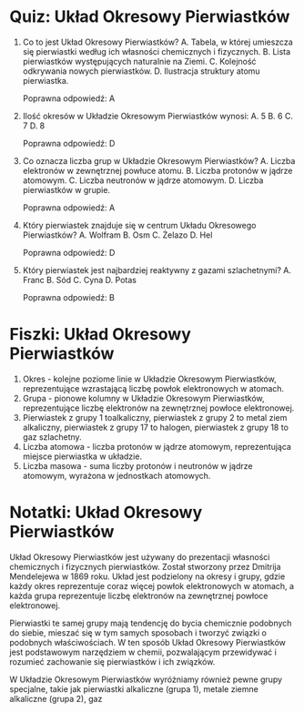  # Quiz: Układ Okresowy Pierwiastków
1. Co to jest Układ Okresowy Pierwiastków?
   A. Tabela, w której umieszcza się pierwiastki według ich własności chemicznych i fizycznych.
   B. Lista pierwiastków występujących naturalnie na Ziemi.
   C. Kolejność odkrywania nowych pierwiastków.
   D. Ilustracja struktury atomu pierwiastka.

   Poprawna odpowiedź: A

2. Ilość okresów w Układzie Okresowym Pierwiastków wynosi:
   A. 5
   B. 6
   C. 7
   D. 8

   Poprawna odpowiedź: D

3. Co oznacza liczba grup w Układzie Okresowym Pierwiastków?
   A. Liczba elektronów w zewnętrznej powłuce atomu.
   B. Liczba protonów w jądrze atomowym.
   C. Liczba neutronów w jądrze atomowym.
   D. Liczba pierwiastków w grupie.

   Poprawna odpowiedź: A

4. Który pierwiastek znajduje się w centrum Układu Okresowego Pierwiastków?
   A. Wolfram
   B. Osm
   C. Żelazo
   D. Hel

   Poprawna odpowiedź: D

5. Który pierwiastek jest najbardziej reaktywny z gazami szlachetnymi?
   A. Franc
   B. Sód
   C. Cyna
   D. Potas

   Poprawna odpowiedź: B

# Fiszki: Układ Okresowy Pierwiastków
1. Okres - kolejne poziome linie w Układzie Okresowym Pierwiastków, reprezentujące wzrastającą liczbę powłok elektronowych w atomach.
2. Grupa - pionowe kolumny w Układzie Okresowym Pierwiastków, reprezentujące liczbę elektronów na zewnętrznej powłoce elektronowej.
3. Pierwiastek z grupy 1 toalkaliczny, pierwiastek z grupy 2 to metal ziem alkaliczny, pierwiastek z grupy 17 to halogen, pierwiastek z grupy 18 to gaz szlachetny.
4. Liczba atomowa - liczba protonów w jądrze atomowym, reprezentująca miejsce pierwiastka w układzie.
5. Liczba masowa - suma liczby protonów i neutronów w jądrze atomowym, wyrażona w jednostkach atomowych.

# Notatki: Układ Okresowy Pierwiastków
Układ Okresowy Pierwiastków jest używany do prezentacji własności chemicznych i fizycznych pierwiastków. Został stworzony przez Dmitrija Mendelejewa w 1869 roku. Układ jest podzielony na okresy i grupy, gdzie każdy okres reprezentuje coraz więcej powłok elektronowych w atomach, a każda grupa reprezentuje liczbę elektronów na zewnętrznej powłoce elektronowej.

Pierwiastki te samej grupy mają tendencję do bycia chemicznie podobnych do siebie, mieszać się w tym samych sposobach i tworzyć związki o podobnych właściwościach. W ten sposób Układ Okresowy Pierwiastków jest podstawowym narzędziem w chemii, pozwalającym przewidywać i rozumieć zachowanie się pierwiastków i ich związków.

W Układzie Okresowym Pierwiastków wyróżniamy również pewne grupy specjalne, takie jak pierwiastki alkaliczne (grupa 1), metale ziemne alkaliczne (grupa 2), gaz
```